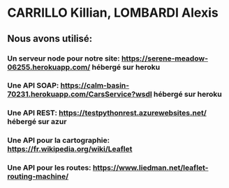 # CARRILLO Killian, LOMBARDI Alexis

## Nous avons utilisé:
### Un serveur node pour notre site: https://serene-meadow-06255.herokuapp.com/ hébergé sur heroku
### Une API SOAP: https://calm-basin-70231.herokuapp.com/CarsService?wsdl hébergé sur heroku
### Une API REST: https://testpythonrest.azurewebsites.net/ hébergé sur azur
### Une API pour la cartographie: https://fr.wikipedia.org/wiki/Leaflet
### Une API pour les routes: https://www.liedman.net/leaflet-routing-machine/

